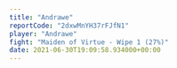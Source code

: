 ```yaml
---
title: "Andrawe"
reportCode: "2dxwMnYH37rFJfN1"
player: "Andrawe"
fight: "Maiden of Virtue - Wipe 1 (27%)"
date: 2021-06-30T19:09:58.934000+00:00
---
```

